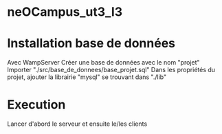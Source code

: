 # neOCampus_ut3_l3

# Installation base de données

Avec WampServer
Créer une base de données avec le nom "projet"
Importer "./src/base_de_donnees/base_projet.sql"
Dans les propriétés du projet, ajouter la librairie "mysql" se trouvant dans "./lib"


# Execution
Lancer d'abord le serveur et ensuite le/les clients